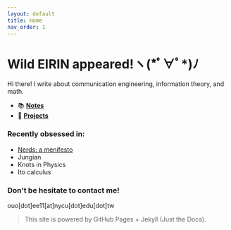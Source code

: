 ```yaml
---
layout: default
title: Home
nav_order: 1
---
```


# Wild EIRIN appeared!ヽ(\*ﾟ∀ﾟ\*)ﾉ

Hi there! I write about communication engineering, information theory, and math.

- 📚 [**Notes**](./notes)
- 🧪 [**Projects**](./projects) 


### Recently obsessed in:
- [Nerds: a menifesto](https://youtu.be/6v9-Cp1Lkw4?feature=shared)
- Jungian
- Knots in Physics
- Ito calculus


### Don't be hesitate to contact me!
ouo[dot]ee11[at]nycu[dot]edu[dot]tw

> This site is powered by GitHub Pages + Jekyll (Just the Docs).